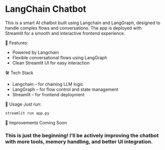 # LangChain Chatbot

This is a smart AI chatbot built using Langchain and LangGraph, designed to handle complex flows and conversations. The app is deployed with Streamlit for a smooth and interactive frontend experience.


🚀 Features:
* Powered by Langchain
* Flexible conversational flows using LangGraph
* Clean Streamlit UI for easy interaction


🛠 Tech Stack
* Langchain – for chaining LLM logic
* LangGraph – for flow control and state management
* Streamlit – for frontend deployment


📌 Usage
Just run:
```bash
streamlit run app.py
```


🔄 Improvements Coming Soon
### This is just the beginning! I’ll be actively improving the chatbot with more tools, memory handling, and better UI integration.
